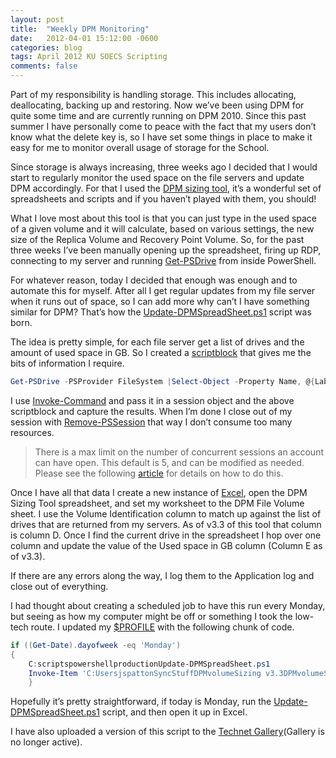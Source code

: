 ```yaml
---
layout: post
title:  "Weekly DPM Monitoring"
date:   2012-04-01 15:12:00 -0600
categories: blog
tags: April 2012 KU SOECS Scripting
comments: false
---
```

Part of my responsibility is handling storage. This includes allocating, deallocating, backing up and restoring. Now we’ve been using DPM for quite some time and are currently running on DPM 2010. Since this past summer I have personally come to peace with the fact that my users don’t know what the delete key is, so I have set some things in place to make it easy for me to monitor overall usage of storage for the School.

Since storage is always increasing, three weeks ago I decided that I would start to regularly monitor the used space on the file servers and update DPM accordingly. For that I used the [DPM sizing tool](http://blogs.technet.com/b/dpm/archive/2010/09/02/new-dpm2010-storage-calculator-links-sep-2010.aspx), it’s a wonderful set of spreadsheets and scripts and if you haven’t played with them, you should!

What I love most about this tool is that you can just type in the used space of a given volume and it will calculate, based on various settings, the new size of the Replica Volume and Recovery Point Volume. So, for the past three weeks I’ve been manually opening up the spreadsheet, firing up RDP, connecting to my server and running [Get-PSDrive](http://technet.microsoft.com/en-us/library/dd315263.aspx) from inside PowerShell.

For whatever reason, today I decided that enough was enough and to automate this for myself. After all I get regular updates from my file server when it runs out of space, so I can add more why can’t I have something similar for DPM? That’s how the [Update-DPMSpreadSheet.ps1](https://github.com/jeffpatton1971/mod-posh/blob/master/powershell/production/Update-DPMSpreadSheet.ps1) script was born.

The idea is pretty simple, for each file server get a list of drives and the amount of used space in GB. So I created a [scriptblock](http://technet.microsoft.com/en-us/library/dd315277.aspx) that gives me the bits of information I require.

```powershell
Get-PSDrive -PSProvider FileSystem |Select-Object -Property Name, @{Label='Used';Expression={$_.Used /1gb}}
```

I use [Invoke-Command](http://technet.microsoft.com/en-us/library/dd347578.aspx) and pass it in a session object and the above scriptblock and capture the results. When I’m done I close out of my session with [Remove-PSSession](http://technet.microsoft.com/en-us/library/dd315404.aspx) that way I don’t consume too many resources.

> There is a max limit on the number of concurrent sessions an account can have open. This default is 5, and can be modified as needed. Please see the following [article](http://blogs.msdn.com/b/powershell/archive/2010/05/03/configuring-wsman-limits.aspx) for details on how to do this.

Once I have all that data I create a new instance of [Excel](http://blogs.technet.com/b/heyscriptingguy/archive/tags/scripting+guy_2100_/microsoft+excel/), open the DPM Sizing Tool spreadsheet, and set my worksheet to the DPM File Volume sheet. I use the Volume Identification column to match up against the list of drives that are returned from my servers. As of v3.3 of this tool that column is column D. Once I find the current drive in the spreadsheet I hop over one column and update the value of the Used space in GB column (Column E as of v3.3).

If there are any errors along the way, I log them to the Application log and close out of everything.

I had thought about creating a scheduled job to have this run every Monday, but seeing as how my computer might be off or something I took the low-tech route. I updated my [$PROFILE](http://msdn.microsoft.com/en-us/library/windows/desktop/bb613488(v=vs.85).aspx) with the following chunk of code.

``` powershell
if ((Get-Date).dayofweek -eq 'Monday')
{
    C:scriptspowershellproductionUpdate-DPMSpreadSheet.ps1
    Invoke-Item 'C:UsersjspattonSyncStuffDPMvolumeSizing v3.3DPMvolumeSizing.xlsx'
    }
```

Hopefully it’s pretty straightforward, if today is Monday, run the [Update-DPMSpreadSheet.ps1](https://github.com/jeffpatton1971/mod-posh/blob/master/powershell/production/Update-DPMSpreadSheet.ps1) script, and then open it up in Excel.

I have also uploaded a version of this script to the [Technet Gallery](http://gallery.technet.microsoft.com/Update-DPMSpreadSheetps1-94cced9c)(Gallery is no longer active).
